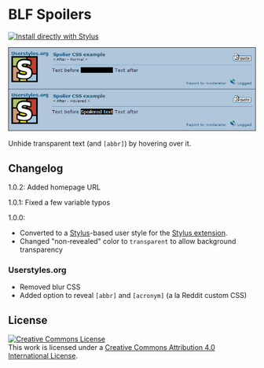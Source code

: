 # BLF Spoilers

[![Install directly with Stylus](https://img.shields.io/badge/Install%20directly%20with-Stylus-00adad.svg)](https://raw.githubusercontent.com/dargereldren/userstyles/master/BLF%20Spoilers/blf-spoilers.user.styl)

![With the style applied](88755_after.png)

Unhide transparent text (and `[abbr]`) by hovering over it.

## Changelog

1.0.2: Added homepage URL

1.0.1: Fixed a few variable typos

1.0.0:
- Converted to a [Stylus](http://stylus-lang.com/)-based user style for the [Stylus extension](http://add0n.com/stylus.html).
- Changed "non-revealed" color to `transparent` to allow background transparency

### Userstyles.org

- Removed blur CSS
- Added option to reveal `[abbr]` and `[acronym]` (a la Reddit custom CSS)

## License

[![Creative Commons License](https://i.creativecommons.org/l/by/4.0/88x31.png)](http://creativecommons.org/licenses/by/4.0/)  
This work is licensed under a [Creative Commons Attribution 4.0 International License](http://creativecommons.org/licenses/by/4.0/).
